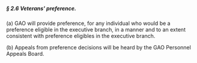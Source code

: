 ##### § 2.6 Veterans' preference. #####

(a) GAO will provide preference, for any individual who would be a preference eligible in the executive branch, in a manner and to an extent consistent with preference eligibles in the executive branch.

(b) Appeals from preference decisions will be heard by the GAO Personnel Appeals Board.